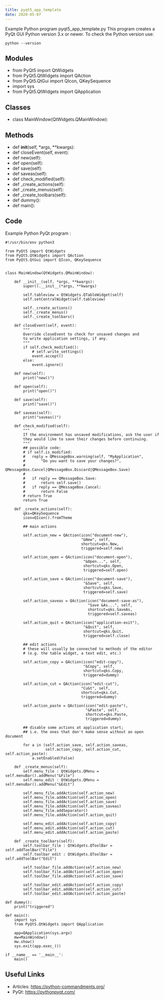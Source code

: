 ```yaml
---
title: pyqt5_app_template
date: 2020-05-07
---
```

Example Python program pyqt5_app_template.py
This program creates a PyQt GUI
Python version 3.x or newer.
To check the Python version use:

    python --version

## Modules

* from PyQt5 import QtWidgets
* from PyQt5.QtWidgets import QAction
* from PyQt5.QtGui import QIcon, QKeySequence
* import sys
* from PyQt5.QtWidgets import QApplication

## Classes

* class MainWindow(QtWidgets.QMainWindow):

## Methods

* def __init__(self, *args, **kwargs):
* def closeEvent(self, event):
* def new(self):
* def open(self):
* def save(self):
* def saveas(self):
* def check_modified(self):
* def _create_actions(self):
* def _create_menus(self):
* def _create_toolbars(self):
* def dummy():
* def main():

## Code

Example Python PyQt program :

    #!/usr/bin/env python3
    
    from PyQt5 import QtWidgets
    from PyQt5.QtWidgets import QAction
    from PyQt5.QtGui import QIcon, QKeySequence
    
    
    class MainWindow(QtWidgets.QMainWindow):
    
        def __init__(self, *args, **kwargs):
            super().__init__(*args, **kwargs)
    
            self.tableview = QtWidgets.QTableWidget(self)
            self.setCentralWidget(self.tableview)
    
            self._create_actions()
            self._create_menus()
            self._create_toolbars()
            
        def closeEvent(self, event):
            """
            Override closeEvent to check for unsaved changes and
            to write application settings, if any.
            """
            if self.check_modified():
                # self.write_settings()
                event.accept()
            else:
                event.ignore()
    
        def new(self):
            print("new()")
    
        def open(self):
            print("open()")
    
        def save(self):
            print("save()")
    
        def saveas(self):
            print("saveas()")
    
        def check_modified(self):
            """
            If the environment has unsaved modifications, ask the user if
            they would like to save their changes before continuing.
            """
            ## possible code:
            # if self.is_modified:
            #   reply = QMessageBox.warning(self, "MyApplication",
            #       "Do you want to save your changes?",
            #       QMessageBox.Cancel|QMessageBox.Discard|QMessageBox.Save)
            #
            #   if reply == QMessageBox.Save:
            #       return self.save()
            #   if reply == QMessageBox.Cancel:
            #       return False
            # return True
            return True
    
        def _create_actions(self):
            qks=QKeySequence
            icon=QIcon().fromTheme
    
            ## main actions
    
            self.action_new = QAction(icon("document-new"),
                                      "&New", self,
                                      shortcut=qks.New,
                                      triggered=self.new)
    
            self.action_open = QAction(icon("document-open"),
                                       "&Open...", self,
                                       shortcut=qks.Open,
                                       triggered=self.open)
    
            self.action_save = QAction(icon("document-save"),
                                       "&Save", self,
                                       shortcut=qks.Save,
                                       triggered=self.save)
    
            self.action_saveas = QAction(icon("document-save-as"),
                                         "Save &As...", self,
                                         shortcut=qks.SaveAs,
                                         triggered=self.saveas)
    
            self.action_quit = QAction(icon("application-exit"),
                                       "&Quit", self,
                                       shortcut=qks.Quit,
                                       triggered=self.close)
    
            ## edit actions
            # these will usually be connected to methods of the editor
            # (e.g. the table widget, a text edit, etc.)
    
            self.action_copy = QAction(icon("edit-copy"),
                                       "&Copy", self,
                                       shortcut=qks.Copy,
                                       triggered=dummy)
    
            self.action_cut = QAction(icon("edit-cut"),
                                      "Cu&t", self,
                                      shortcut=qks.Cut,
                                      triggered=dummy)
    
            self.action_paste = QAction(icon("edit-paste"),
                                        "&Paste", self,
                                        shortcut=qks.Paste,
                                        triggered=dummy)
    
            ## disable some actions at application start;
            ## i.e. the ones that don't make sense without an open document
    
            for a in (self.action_save, self.action_saveas,
                      self.action_copy, self.action_cut, self.action_paste):
                a.setEnabled(False)
    
        def _create_menus(self):
            self.menu_file : QtWidgets.QMenu = self.menuBar().addMenu("&File")
            self.menu_edit : QtWidgets.QMenu = self.menuBar().addMenu("&Edit")
    
            self.menu_file.addAction(self.action_new)
            self.menu_file.addAction(self.action_open)
            self.menu_file.addAction(self.action_save)
            self.menu_file.addAction(self.action_saveas)
            self.menu_file.addSeparator()
            self.menu_file.addAction(self.action_quit)
    
            self.menu_edit.addAction(self.action_copy)
            self.menu_edit.addAction(self.action_cut)
            self.menu_edit.addAction(self.action_paste)
    
        def _create_toolbars(self):
            self.toolbar_file : QtWidgets.QToolBar = self.addToolBar("File")
            self.toolbar_edit : QtWidgets.QToolBar = self.addToolBar("Edit")
    
            self.toolbar_file.addAction(self.action_new)
            self.toolbar_file.addAction(self.action_open)
            self.toolbar_file.addAction(self.action_save)
    
            self.toolbar_edit.addAction(self.action_copy)
            self.toolbar_edit.addAction(self.action_cut)
            self.toolbar_edit.addAction(self.action_paste)
    
    def dummy():
        print("triggered")
    
    def main():
        import sys
        from PyQt5.QtWidgets import QApplication
    
        app=QApplication(sys.argv)
        mw=MainWindow()
        mw.show()
        sys.exit(app.exec_())
    
    if __name__ == '__main__':
        main()
    

## Useful Links

- Articles: https://python-commandments.org/
- PyQt: https://pythonpyqt.com/
